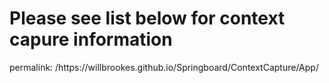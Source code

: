 <h1>Please see list below for context capure information</h1>
permalink: /https://willbrookes.github.io/Springboard/ContextCapture/App/